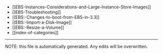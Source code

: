 * [[EBS-Instances-Considerations-and-Large-Instance-Store-Images]]
* [[EBS-Troubleshooting]]
* [[EBS:-Changes-to-boot-from-EBS-in-3.3]]
* [[EBS:-Import-a-Disk-Image]]
* [[EBS:-Resize-a-Volume]]
* [[index-of-categories]]

*****
NOTE: this file is automatically generated. Any edits will be overwritten.
